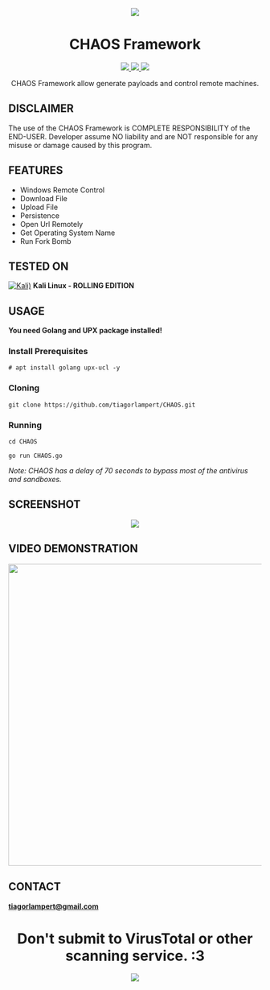 <p align="center">
  <img src="https://raw.githubusercontent.com/tiagorlampert/CHAOS/master/content/logo.png">
</p>

<h1 align="center">CHAOS Framework</h1>
<p align="center">
  <a href="https://golang.org/">
    <img src="https://img.shields.io/badge/Golang-1.8.3-blue.svg">
  </a>
  <a href="https://github.com/tiagorlampert/CHAOS/blob/master/LICENSE">
    <img src="https://img.shields.io/badge/License-BSD%203-lightgrey.svg">
  </a>
  <a href="https://github.com/tiagorlampert/CHAOS/blob/master/CHAOS.go">
    <img src="https://img.shields.io/badge/Release-1.0.2-red.svg">
  </a>
</p>

<p align="center">
  CHAOS Framework allow generate payloads and control remote machines.
</p>

## DISCLAIMER
The use of the CHAOS Framework is COMPLETE RESPONSIBILITY of the END-USER. Developer assume NO liability and are NOT responsible for any misuse or damage caused by this program.

## FEATURES
* Windows Remote Control
* Download File
* Upload File
* Persistence
* Open Url Remotely
* Get Operating System Name
* Run Fork Bomb

## TESTED ON
[![Kali)](https://www.google.com/s2/favicons?domain=https://www.kali.org/)](https://www.kali.org) **Kali Linux - ROLLING EDITION**

## USAGE
**You need Golang and UPX package installed!**

### Install Prerequisites

```
# apt install golang upx-ucl -y
```

### Cloning
```
git clone https://github.com/tiagorlampert/CHAOS.git
```

### Running
```
cd CHAOS
```

```
go run CHAOS.go
```
*Note: CHAOS has a delay of 70 seconds to bypass most of the antivirus and sandboxes.*

## SCREENSHOT
<p align="center">
<img src="https://github.com/tiagorlampert/CHAOS/blob/master/content/screenshot.png">
</p>

## VIDEO DEMONSTRATION
<p align="center">
<a href="http://www.youtube.com/watch?v=QRNN2KwCYOg">
  <img src="http://img.youtube.com/vi/QRNN2KwCYOg/0.jpg" width="600"/>
</a></p>

## CONTACT
**tiagorlampert@gmail.com**

<h1 align="center">Don't submit to VirusTotal or other scanning service. :3</h1>
<p align="center">
<img src="https://github.com/tiagorlampert/CHAOS/blob/master/content/nodistribute.png">
</p>
